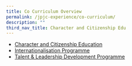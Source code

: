 ```yaml
---
title: Co Curriculum Overview
permalink: /jpjc-experience/co-curriculum/
description: ""
third_nav_title: Character and Citizenship Edu
---
```

<ul>
	<li><a href="/jpjc-experience/co-curriculum/cce/">Character and Citizenship Education</a></li>
	<li><a href="/jpjc-experience/co-curriculum/internationalisation-programme/">Internationalisation Programme</a></li>
	<li><a href="/jpjc-experience/co-curriculum/talent-and-leadership/">Talent &amp; Leadership Development Programme</a></li></ul>